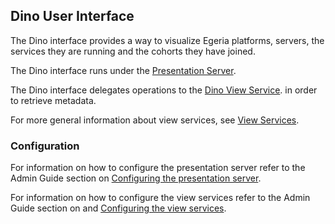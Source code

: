 ## Dino User Interface

The Dino interface provides a way to visualize Egeria platforms, servers, the services they are running and the cohorts they have joined.

The Dino interface runs under the [Presentation Server](../../../../../README.md). 

The Dino interface delegates operations to the [Dino View Service](../../../../../../../view-services/rex-view/README.md).  in order to retrieve metadata.

For more general information about view services, see [View Services](../../../../../../../view-services/README.md).


### Configuration

For information on how to configure the presentation server refer to the Admin Guide section on [Configuring the presentation server](../../../../../../../admin-services/docs/user/configuring-the-presentation-server.md).

For information on how to configure the view services refer to the Admin Guide section on and [Configuring the view services](../../../../../../../admin-services/docs/user/configuring-the-view-services.md).

